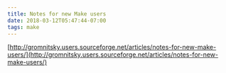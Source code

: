 ```yaml
---
title: Notes for new Make users
date: 2018-03-12T05:47:44-07:00
tags: make
---
```

[http://gromnitsky.users.sourceforge.net/articles/notes-for-new-make-users/](http://gromnitsky.users.sourceforge.net/articles/notes-for-new-make-users/)
